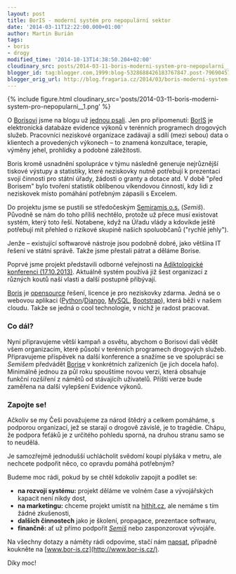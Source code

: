```yaml
---
layout: post
title: BorIS - moderní systém pro nepopulární sektor
date: '2014-03-11T12:22:00.000+01:00'
author: Martin Burián
tags:
- boris
- drogy
modified_time: '2014-10-13T14:38:50.204+02:00'
cloudinary_src: posts/2014-03-11-boris-moderni-system-pro-nepopularni__1.png
blogger_id: tag:blogger.com,1999:blog-5328688426183767847.post-7969045734127053353
blogger_orig_url: http://blog.fragaria.cz/2014/03/boris-moderni-system-pro-nepopularni.html
---
```


{% include figure.html cloudinary_src='posts/2014-03-11-boris-moderni-system-pro-nepopularni__1.png' %}

O [Borisovi](http://www.bor-is.cz/) jsme na blogu už [jednou
psali](http://blog.fragaria.cz/2013/10/boris-nase-svedomi-je-zase-o-trochu.html).
Jen pro připomenutí:
[BorIS](http://www.bor-is.cz/)[](https://www.blogger.com/) je
elektronická databáze evidence výkonů v terénních programech drogových
služeb. Pracovníci neziskové organizace zadávají a sdílí (mezi sebou)
data o klientech a provedených výkonech – to znamená konzultace,
terapie, výměny jehel, prohlídky a podobné záležitosti.

Boris kromě usnadnění spolupráce v týmu následně generuje nejrůznější
tiskové výstupy a statistiky, které neziskovky nutně potřebují k
prezentaci svojí činnosti pro státní úřady, žádosti o granty a dotace
atd.
V době "před Borisem" bylo tvoření statistik oblíbenou víkendovou
činností, kdy lidi z neziskovek místo pomáhání potřebným zápasili s
Excelem.

Do projektu jsme se pustili se středočeským [Semiramis
o.s.](http://www.os-semiramis.cz/) (*Semiš*). Původně se nám do toho
příliš nechtělo, protože už přece musí existovat systém, který toto
řeší. Notabene, když na Úřadu vlády a kdovíkde ještě potřebují mít
přehled o rizikové skupině našich spoluobčanů ("rychlé jehly").

Jenže – existující softwarové nástroje jsou podobně dobré, jako většina
IT řešení ve státní správě. Takže jsme přestali pátrat a děláme
Borise.

Poprvé jsme projekt představili odborné veřejnosti na [Adiktologické
konferenci (17.10.2013)](http://www.akjck.cz/). Aktuálně systém používá
již šest organizací z různých koutů naší vlasti a další postupně
přibývají.

[Boris](http://www.bor-is.cz/) je [opensource](http://cs.wikipedia.org/wiki/Otev%C5%99en%C3%BD_software) řešení,
licence je pro neziskovky zdarma. Jedná se o webovou aplikaci
([Python](http://python.cz/)/[Django](https://www.djangoproject.com/), [MySQL](http://www.mysql.com/), [Bootstrap](http://getbootstrap.com/)),
která běži v našem cloudu. Takže se jedná o cool technologie, v nichž je
radost pracovat.

### Co dál?

Nyní připravujeme větší kampaň a osvětu, abychom o Borisovi dali vědět
všem organizacím, které působí v terénních programech drogových služeb.
Připravujeme příspěvek na další konference a snažíme se ve spolupráci se
*Semišem* předvádět [Borise](http://www.bor-is.cz/) v konkrétních
zařízeních (je jich docela hafo).
Minimálně jednou za půl roku spouštíme novou verzi, která obsahuje
funkční rozšíření z námětů od stávajícíh uživatelů.
Příští verze bude zaměřena na další vylepšení Evidence výkonů.

### Zapojte se\!

Ačkoliv se my Češi považujeme za národ štědrý a celkem pomáháme, s
podporou organizací, jež se starají o drogově závislé, je to tragédie.
Chápu, že podpora feťáků je z určitého pohledu sporná, na druhou stranu
samo se to neudělá.

Je samozřejmě jednodušší uchlácholit svědomí koupí plyšáka v metru, ale
nechcete podpořit něco, co opravdu pomáhá potřebným?

Budeme moc rádi, pokud by se chtěl kdokoliv zapojit a podílet se:

  - **na rozvoji systému:** projekt děláme ve volném čase a vývojářských
    kapacit není nikdy dost,
  - **na marketingu:** chceme projekt umístit na
    [hithit.cz](https://www.hithit.com/cs/home), ale nemáme s tím žádné
    zkušenosti,
  - **dalších činnostech** jako je školení, propagace, prezentace
    softwaru,
  - **finančně:** ať už přímo
    podpořit [*Semiš*](http://www.os-semiramis.cz/jak-nas-muzete-podporit/) nebo
    zasponzorovat vývojáře.

Na všechny dotazy a náměty rádi odpovíme, stačí nám
[napsat](mailto:info@fragaria.cz), případně koukněte na
[www.bor-is.cz](http://www.bor-is.cz/).

Díky moc\!
